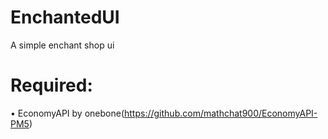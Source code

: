 # EnchantedUI
A simple enchant shop ui

# Required:

• EconomyAPI by onebone(https://github.com/mathchat900/EconomyAPI-PM5)
